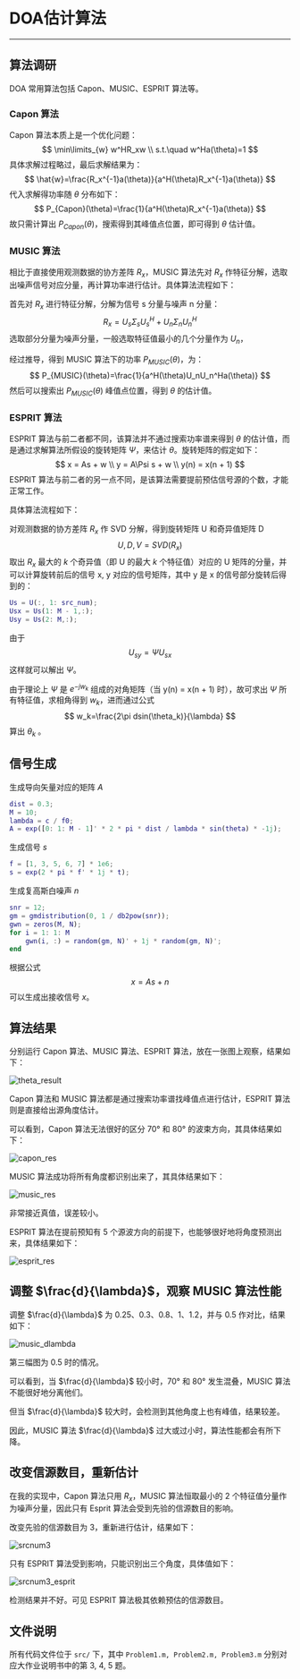 # DOA估计算法

---

## 算法调研

DOA 常用算法包括 Capon、MUSIC、ESPRIT 算法等。

### Capon 算法

Capon 算法本质上是一个优化问题：
$$
\min\limits_{w} w^HR_xw \\
s.t.\quad w^Ha(\theta)=1
$$
具体求解过程略过，最后求解结果为：
$$
\hat{w}=\frac{R_x^{-1}a(\theta)}{a^H(\theta)R_x^{-1}a(\theta)}
$$
代入求解得功率随 $\theta$ 分布如下：
$$
P_{Capon}(\theta)=\frac{1}{a^H(\theta)R_x^{-1}a(\theta)}
$$
故只需计算出 $P_{Capon}(\theta)$，搜索得到其峰值点位置，即可得到 $\theta$ 估计值。

### MUSIC 算法

相比于直接使用观测数据的协方差阵 $R_x$，MUSIC 算法先对 $R_x$ 作特征分解，选取出噪声信号对应分量，再计算功率进行估计。具体算法流程如下：

首先对 $R_x$ 进行特征分解，分解为信号 s 分量与噪声 n 分量：
$$
R_x=U_s\Sigma_sU_s^H+U_n\Sigma_nU_n^H
$$
选取部分分量为噪声分量，一般选取特征值最小的几个分量作为 $U_n$，

经过推导，得到 MUSIC 算法下的功率 $P_{MUSIC}(\theta)$，为：
$$
P_{MUSIC}(\theta)=\frac{1}{a^H(\theta)U_nU_n^Ha(\theta)}
$$
然后可以搜索出 $P_{MUSIC}(\theta)$ 峰值点位置，得到 $\theta$ 的估计值。

### ESPRIT 算法

ESPRIT 算法与前二者都不同，该算法并不通过搜索功率谱来得到 $\theta$ 的估计值，而是通过求解算法所假设的旋转矩阵 $\Psi$，来估计 $\theta$。旋转矩阵的假定如下：
$$
x = As + w \\
y = A\Psi s + w \\
y(n) = x(n + 1)
$$
ESPRIT 算法与前二者的另一点不同，是该算法需要提前预估信号源的个数，才能正常工作。

具体算法流程如下：

对观测数据的协方差阵 $R_{x}$ 作 SVD 分解，得到旋转矩阵 U 和奇异值矩阵 D
$$
U, D, V = SVD(R_x)
$$
取出 $R_x$ 最大的 $k$ 个奇异值（即 U 的最大 $k$ 个特征值）对应的 U 矩阵的分量，并可以计算旋转前后的信号 x, y 对应的信号矩阵，其中 y 是 x 的信号部分旋转后得到的：

~~~matlab
Us = U(:, 1: src_num);
Usx = Us(1: M - 1,:); 
Usy = Us(2: M,:);
~~~

由于
$$
U_{sy} = \Psi U_{sx}
$$
这样就可以解出 $\Psi$。

由于理论上 $\Psi$ 是 $e^{-jw_k}$ 组成的对角矩阵（当 y(n) = x(n + 1) 时），故可求出 $\Psi$ 所有特征值，求相角得到 $w_k$，进而通过公式
$$
w_k=\frac{2\pi dsin(\theta_k)}{\lambda}
$$
算出 $\theta_k$ 。

## 信号生成

生成导向矢量对应的矩阵 $A$

~~~matlab
dist = 0.3;
M = 10;
lambda = c / f0;
A = exp([0: 1: M - 1]' * 2 * pi * dist / lambda * sin(theta) * -1j);
~~~

生成信号 $s$

~~~matlab
f = [1, 3, 5, 6, 7] * 1e6;
s = exp(2 * pi * f' * 1j * t);
~~~

生成复高斯白噪声 $n$

~~~matlab
snr = 12;
gm = gmdistribution(0, 1 / db2pow(snr));
gwn = zeros(M, N);
for i = 1: 1: M
    gwn(i, :) = random(gm, N)' + 1j * random(gm, N)';
end
~~~

根据公式
$$
x=As+n
$$
可以生成出接收信号 $x$。

## 算法结果

分别运行 Capon 算法、MUSIC 算法、ESPRIT 算法，放在一张图上观察，结果如下：

![theta_result](img/theta_result.png)

Capon 算法和 MUSIC 算法都是通过搜索功率谱找峰值点进行估计，ESPRIT 算法则是直接给出源角度估计。

可以看到，Capon 算法无法很好的区分 70° 和 80° 的波束方向，其具体结果如下：

![capon_res](img/capon_res.png)

MUSIC 算法成功将所有角度都识别出来了，其具体结果如下：

![music_res](img/music_res.png)

非常接近真值，误差较小。

ESPRIT 算法在提前预知有 5 个源波方向的前提下，也能够很好地将角度预测出来，具体结果如下：

![esprit_res](img/esprit_res.png)

## 调整 $\frac{d}{\lambda}$，观察 MUSIC 算法性能

调整 $\frac{d}{\lambda}$ 为 0.25、0.3、0.8、1、1.2，并与 0.5 作对比，结果如下：

![music_dlambda](img/music_dlambda.png)

第三幅图为 0.5 时的情况。

可以看到，当 $\frac{d}{\lambda}$ 较小时，70° 和 80° 发生混叠，MUSIC 算法不能很好地分离他们。

但当 $\frac{d}{\lambda}$ 较大时，会检测到其他角度上也有峰值，结果较差。

因此，MUSIC 算法 $\frac{d}{\lambda}$ 过大或过小时，算法性能都会有所下降。

## 改变信源数目，重新估计

在我的实现中，Capon 算法只用 $R_x$，MUSIC 算法恒取最小的 2 个特征值分量作为噪声分量，因此只有 Esprit 算法会受到先验的信源数目的影响。

改变先验的信源数目为 3，重新进行估计，结果如下：

![srcnum3](img/srcnum3.png)

只有 ESPRIT 算法受到影响，只能识别出三个角度，具体值如下：

![srcnum3_esprit](img/srcnum3_esprit.png)

检测结果并不好。可见 ESPRIT 算法极其依赖预估的信源数目。

## 文件说明

所有代码文件位于 `src/` 下，其中 `Problem1.m, Problem2.m, Problem3.m` 分别对应大作业说明书中的第 3, 4, 5 题。

